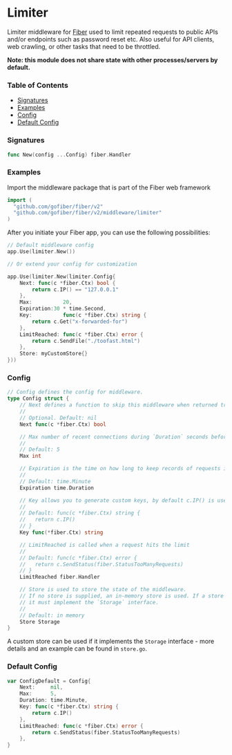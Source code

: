 # Limiter
Limiter middleware for [Fiber](https://github.com/gofiber/fiber) used to limit repeated requests to public APIs and/or endpoints such as password reset etc. Also useful for API clients, web crawling, or other tasks that need to be throttled.

**Note: this module does not share state with other processes/servers by default.**

### Table of Contents
- [Signatures](#signatures)
- [Examples](#examples)
- [Config](#config)
- [Default Config](#default-config)


### Signatures
```go
func New(config ...Config) fiber.Handler
```

### Examples
Import the middleware package that is part of the Fiber web framework
```go
import (
  "github.com/gofiber/fiber/v2"
  "github.com/gofiber/fiber/v2/middleware/limiter"
)
```

After you initiate your Fiber app, you can use the following possibilities:
```go
// Default middleware config
app.Use(limiter.New())

// Or extend your config for customization

app.Use(limiter.New(limiter.Config{
	Next: func(c *fiber.Ctx) bool {
		return c.IP() == "127.0.0.1"
	},
	Max:          20,
	Expiration:30 * time.Second,
	Key:          func(c *fiber.Ctx) string {
		return c.Get("x-forwarded-for")
	},
	LimitReached: func(c *fiber.Ctx) error {
		return c.SendFile("./toofast.html")
	},
	Store: myCustomStore{}
}))
```

### Config
```go
// Config defines the config for middleware.
type Config struct {
	// Next defines a function to skip this middleware when returned true.
	//
	// Optional. Default: nil
	Next func(c *fiber.Ctx) bool

	// Max number of recent connections during `Duration` seconds before sending a 429 response
	//
	// Default: 5
	Max int

	// Expiration is the time on how long to keep records of requests in memory
	// 
	// Default: time.Minute
	Expiration time.Duration

	// Key allows you to generate custom keys, by default c.IP() is used
	//
	// Default: func(c *fiber.Ctx) string {
	//   return c.IP()
	// }
	Key func(*fiber.Ctx) string

	// LimitReached is called when a request hits the limit
	//
	// Default: func(c *fiber.Ctx) error {
	//   return c.SendStatus(fiber.StatusTooManyRequests)
	// }
	LimitReached fiber.Handler

	// Store is used to store the state of the middleware.
	// If no store is supplied, an in-memory store is used. If a store is supplied,
	// it must implement the `Storage` interface.
	//
	// Default: in memory
	Store Storage
}
```

A custom store can be used if it implements the `Storage` interface - more details and an example can be found in `store.go`.

### Default Config
```go
var ConfigDefault = Config{
	Next:     nil,
	Max:      5,
	Duration: time.Minute,
	Key: func(c *fiber.Ctx) string {
		return c.IP()
	},
	LimitReached: func(c *fiber.Ctx) error {
		return c.SendStatus(fiber.StatusTooManyRequests)
	},
}
```
